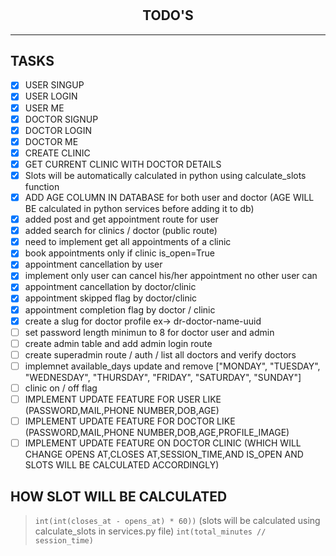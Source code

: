 #

<h2 align='center'>TODO'S</h2>
<hr>

## TASKS

- [X] USER SINGUP
- [X] USER LOGIN
- [X] USER ME
- [X] DOCTOR SIGNUP
- [X] DOCTOR LOGIN
- [X] DOCTOR ME
- [X] CREATE CLINIC
- [X] GET CURRENT CLINIC WITH DOCTOR DETAILS
- [x] Slots will be automatically calculated in python using calculate_slots function
- [x] ADD AGE COLUMN IN DATABASE for both user and doctor (AGE WILL BE calculated in python services before adding it to db)
- [x] added post and get appointment route for user
- [x] added search for clinics / doctor (public route)
- [x] need to implement get all appointments of a clinic
- [x] book appointments only if clinic is_open=True
- [x] appointment cancellation by user
- [x] implement only user can cancel his/her appointment no other user can
- [x] appointment cancellation by doctor/clinic
- [x] appointment skipped flag by doctor/clinic
- [x] appointment completion  flag by doctor / clinic
- [x] create a slug for doctor profile ex-> dr-doctor-name-uuid
- [ ] set password length minimun to 8 for doctor user and admin
- [ ] create admin table and add admin login route
- [ ] create superadmin route / auth / list all doctors and verify doctors
- [ ] implemnet available_days update and remove ["MONDAY", "TUESDAY", "WEDNESDAY", "THURSDAY", "FRIDAY", "SATURDAY", "SUNDAY"]
- [ ] clinic on / off flag
- [ ] IMPLEMENT UPDATE FEATURE FOR USER LIKE (PASSWORD,MAIL,PHONE NUMBER,DOB,AGE)
- [ ] IMPLEMENT UPDATE FEATURE FOR DOCTOR LIKE (PASSWORD,MAIL,PHONE NUMBER,DOB,AGE,PROFILE_IMAGE)
- [ ] IMPLEMENT UPDATE FEATURE ON DOCTOR CLINIC (WHICH WILL CHANGE OPENS AT,CLOSES AT,SESSION_TIME,AND IS_OPEN AND SLOTS WILL BE CALCULATED ACCORDINGLY)

## HOW SLOT WILL BE CALCULATED

> `int(int(closes_at - opens_at) * 60))` (slots will be calculated using calculate_slots in services.py file)
> `int(total_minutes // session_time)`
